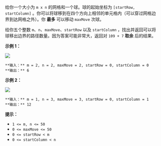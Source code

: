 给你一个大小为 `m x n` 的网格和一个球。球的起始坐标为 `[startRow, startColumn]`
。你可以将球移到在四个方向上相邻的单元格内（可以穿过网格边界到达网格之外）。你 **最多** 可以移动 `maxMove` 次球。

给你五个整数 `m`、`n`、`maxMove`、`startRow` 以及 `startColumn`
，找出并返回可以将球移出边界的路径数量。因为答案可能非常大，返回对 `109 + 7` **取余** 后的结果。



**示例 1：**

![](https://assets.leetcode.com/uploads/2021/04/28/out_of_boundary_paths_1.png)

    
    
    **输入：** m = 2, n = 2, maxMove = 2, startRow = 0, startColumn = 0
    **输出：** 6
    

**示例 2：**

![](https://assets.leetcode.com/uploads/2021/04/28/out_of_boundary_paths_2.png)

    
    
    **输入：** m = 1, n = 3, maxMove = 3, startRow = 0, startColumn = 1
    **输出：** 12
    



**提示：**

  * `1 <= m, n <= 50`
  * `0 <= maxMove <= 50`
  * `0 <= startRow < m`
  * `0 <= startColumn < n`

